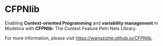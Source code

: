 # CFPNlib
Enabling **Context-oriented Programming** and **variability management** in Modelica with **CFPNlib**: The Context Feature Petri Nets Library.

For more information, please visit https://wangzizhe.github.io/CFPNlib.